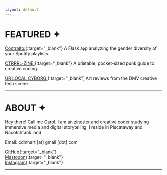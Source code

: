 ```yaml
---
layout: default
---
```


# FEATURED ✦

[Contralto:](https://contralto.herokuapp.com/){:target="_blank"} A Flask app analyzing the gender diversity of your Spotify playlists.   

[CTRRRL-ZINE:](https://cdinhart.itch.io/ctrrrl-zine){:target="_blank"} A printable, pocket-sized punk guide to creative coding.

[UR LOCAL CYBORG:](https://urlocalcyb.org){:target="_blank"} Art reviews from the DMV creative tech scene.

---

# ABOUT ✦

Hey there! Call me Carol. I am an zinester and creative coder studying immersive media and digital storytelling. I reside in Piscataway and Nacotchtank land.

Email: cdinhart [at] gmail [dot] com   

[GitHub](https://github.com/caroldinh){:target="_blank"}  
[Mastodon](https://vis.social/@cyborgforty){:target="_blank"}  
[Instagram](https://instagram.com/url.ocalcyborg){:target="_blank"}  

---

<div id="wcb" class="carbonbadge"></div>
<script src="https://unpkg.com/website-carbon-badges@1.1.3/b.min.js" defer></script><br><br>